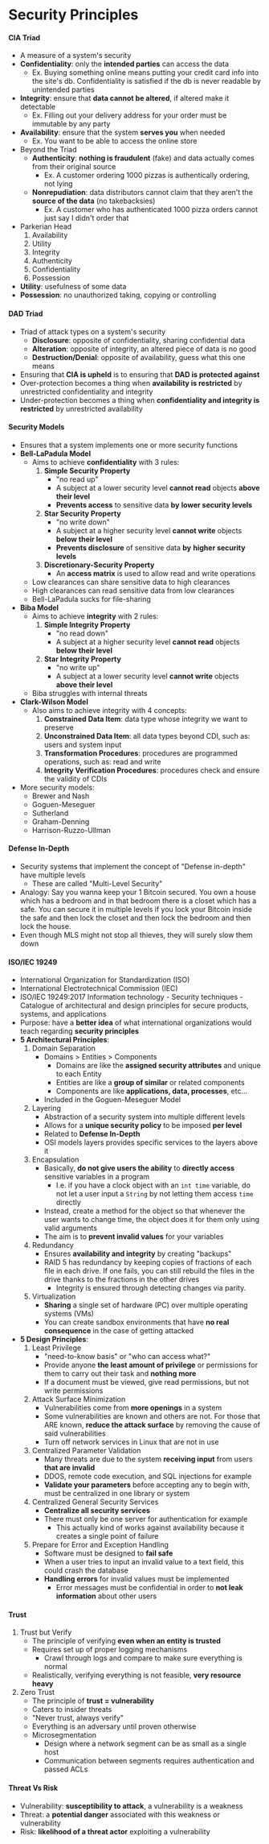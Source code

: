 # Security Principles

#### CIA Triad
- A measure of a system's security
- **Confidentiality**: only the **intended parties** can access the data
	- Ex. Buying something online means putting your credit card info into the site's db. Confidentiality is satisfied if the db is never readable by unintended parties
- **Integrity**: ensure that **data cannot be altered**, if altered make it detectable
	- Ex. Filling out your delivery address for your order must be immutable by any party
- **Availability**: ensure that the system **serves you** when needed
	- Ex. You want to be able to access the online store
- Beyond the Triad
	- **Authenticity**: **nothing is fraudulent** (fake) and data actually comes from their original source
		- Ex. A customer ordering 1000 pizzas is authentically ordering, not lying
	- **Nonrepudiation**: data distributors cannot claim that they aren't the **source of the data** (no takebacksies)
		- Ex. A customer who has authenticated 1000 pizza orders cannot just say I didn't order that
- Parkerian Head
	1. Availability
	2. Utility
	3. Integrity
	4. Authenticity
	5. Confidentiality
	6. Possession
- **Utility**: usefulness of some data
- **Possession**: no unauthorized taking, copying or controlling

#### DAD Triad
- Triad of attack types on a system's security
	- **Disclosure**: opposite of confidentiality, sharing confidential data
	- **Alteration**: opposite of integrity, an altered piece of data is no good
	- **Destruction/Denial**: opposite of availability, guess what this one means
- Ensuring that **CIA is upheld** is to ensuring that **DAD is protected against**
- Over-protection becomes a thing when **availability is restricted** by unrestricted confidentiality and integrity
- Under-protection becomes a thing when **confidentiality and integrity is restricted** by unrestricted availability

#### Security Models
- Ensures that a system implements one or more security functions
- **Bell-LaPadula Model**
	- Aims to achieve **confidentiality** with 3 rules:
		1. **Simple Security Property**
			- "no read up" 
			- A subject at a lower security level **cannot read** objects **above their level**
			- **Prevents access** to sensitive data **by** **lower security levels**
		2. **Star Security Property**
			- "no write down"
			- A subject at a higher security level **cannot write** objects **below their level**
			- **Prevents disclosure** of sensitive data **by** **higher security levels**
		3. **Discretionary-Security Property**
			- An **access matrix** is used to allow read and write operations
	- Low clearances can share sensitive data to high clearances
	- High clearances can read sensitive data from low clearances
	- Bell-LaPadula sucks for file-sharing
- **Biba Model**
	- Aims to achieve **integrity** with 2 rules:
		1. **Simple Integrity Property**
			- "no read down"
			- A subject at a higher security level **cannot read** objects **below their level**
		2. **Star Integrity Property**
			- "no write up"
			- A subject at a lower security level **cannot write** objects **above their level**
	- Biba struggles with internal threats
- **Clark-Wilson Model**
	- Also aims to achieve integrity with 4 concepts:
		1. **Constrained Data Item**: data type whose integrity we want to preserve
		2. **Unconstrained Data Item**: all data types beyond CDI, such as: users and system input
		3. **Transformation Procedures**: procedures are programmed operations, such as: read and write
		4. **Integrity Verification Procedures**: procedures check and ensure the validity of CDIs
- More security models:
	- Brewer and Nash
	- Goguen-Meseguer
	- Sutherland
	- Graham-Denning
	- Harrison-Ruzzo-Ullman

#### Defense In-Depth
- Security systems that implement the concept of "Defense in-depth" have multiple levels
	- These are called "Multi-Level Security"
- Analogy: Say you wanna keep your 1 Bitcoin secured. You own a house which has a bedroom and in that bedroom there is a closet which has a safe. You can secure it in multiple levels if you lock your Bitcoin inside the safe and then lock the closet and then lock the bedroom and then lock the house. 
- Even though MLS might not stop all thieves, they will surely slow them down

#### ISO/IEC 19249
- International Organization for Standardization (ISO)
- International Electrotechnical Commission (IEC)
- ISO/IEC 19249:2017 Information technology - Security techniques - Catalogue of architectural and design principles for secure products, systems, and applications
- Purpose: have a **better idea** of what international organizations would teach regarding **security principles**
- **5 Architectural Principles**:
	1. Domain Separation
		- Domains > Entities > Components
			- Domains are like the **assigned security attributes** and unique to each Entity
			- Entities are like a **group of similar** or related components 
			- Components are like **applications, data, processes**, etc...
		- Included in the Goguen-Meseguer Model
	2. Layering
		- Abstraction of a security system into multiple different levels
		- Allows for a **unique security policy** to be imposed **per level**
		- Related to **Defense In-Depth**
		- OSI models layers provides specific services to the layers above it
	3. Encapsulation
		- Basically, **do not give users the ability** to **directly access** sensitive variables in a program
			- I.e. if you have a clock object with an `int time` variable, do not let a user input a `String` by not letting them access `time` directly
		- Instead, create a method for the object so that whenever the user wants to change time, the object does it for them only using valid arguments
		- The aim is to **prevent invalid values** for your variables
	4. Redundancy
		- Ensures **availability and integrity** by creating "backups"
		- RAID 5 has redundancy by keeping copies of fractions of each file in each drive. If one fails, you can still rebuild the files in the drive thanks to the fractions in the other drives
			- Integrity is ensured through detecting changes via parity.
	5. Virtualization
		- **Sharing** a single set of hardware (PC) over multiple operating systems (VMs) 
		- You can create sandbox environments that have **no real consequence** in the case of getting attacked
- **5 Design Principles**:
	1. Least Privilege
		- "need-to-know basis" or "who can access what?"
		- Provide anyone **the least amount of privilege** or permissions for them to carry out their task and **nothing more**
		- If a document must be viewed, give read permissions, but not write permissions
	2. Attack Surface Minimization
		- Vulnerabilities come from **more openings** in a system
		- Some vulnerabilities are known and others are not. For those that ARE known, **reduce the attack surface** by removing the cause of said vulnerabilities
		- Turn off network services in Linux that are not in use
	3. Centralized Parameter Validation
		- Many threats are due to the system **receiving input** from users **that are invalid**
		- DDOS, remote code execution, and SQL injections for example
		- **Validate your parameters** before accepting any to begin with, must be centralized in one library or system
	4. Centralized General Security Services
		- **Centralize all security services**
		- There must only be one server for authentication for example
			- This actually kind of works against availability because it creates a single point of failure
	5. Prepare for Error and Exception Handling
		- Software must be designed to **fail safe**
		- When a user tries to input an invalid value to a text field, this could crash the database
		- **Handling errors** for invalid values must be implemented
			- Error messages must be confidential in order to **not leak information** about other users

#### Trust
1. Trust but Verify
	- The principle of verifying **even when an entity is trusted**
	- Requires set up of proper logging mechanisms
		- Crawl through logs and compare to make sure everything is normal
	- Realistically, verifying everything is not feasible, **very resource heavy**
2. Zero Trust
	- The principle of **trust = vulnerability**
	- Caters to insider threats
	- "Never trust, always verify"
	- Everything is an adversary until proven otherwise
	- Microsegmentation
		- Design where a network segment can be as small as a single host
		- Communication between segments requires authentication and passed ACLs

#### Threat Vs Risk
- Vulnerability: **susceptibility to attack**, a vulnerability is a weakness
- Threat: a **potential danger** associated with this weakness or vulnerability
- Risk: **likelihood of a threat actor** exploiting a vulnerability